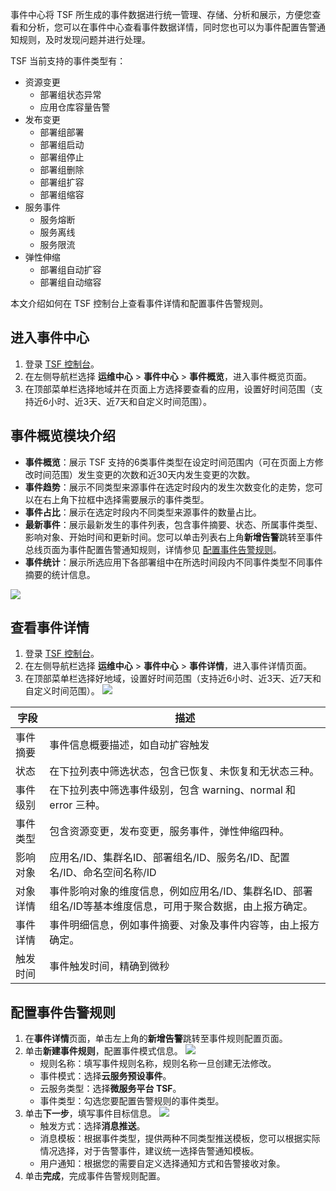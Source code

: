 事件中心将 TSF 所生成的事件数据进行统一管理、存储、分析和展示，方便您查看和分析，您可以在事件中心查看事件数据详情，同时您也可以为事件配置告警通知规则，及时发现问题并进行处理。

TSF 当前支持的事件类型有：

- 资源变更
  - 部署组状态异常
  - 应用仓库容量告警
- 发布变更
  - 部署组部署
  - 部署组启动
  - 部署组停止
  - 部署组删除
  - 部署组扩容
  - 部署组缩容
- 服务事件
  - 服务熔断
  - 服务离线
  - 服务限流
- 弹性伸缩
  - 部署组自动扩容
  - 部署组自动缩容


本文介绍如何在 TSF 控制台上查看事件详情和配置事件告警规则。

## 进入事件中心

1. 登录 [TSF 控制台](https://console.cloud.tencent.com/tsf/index)。
2. 在左侧导航栏选择 **运维中心** > **事件中心** > **事件概览**，进入事件概览页面。
3. 在顶部菜单栏选择地域并在页面上方选择要查看的应用，设置好时间范围（支持近6小时、近3天、近7天和自定义时间范围）。



## 事件概览模块介绍

- **事件概览**：展示 TSF 支持的6类事件类型在设定时间范围内（可在页面上方修改时间范围）发生变更的次数和近30天内发生变更的次数。
- **事件趋势**：展示不同类型来源事件在选定时段内的发生次数变化的走势，您可以在右上角下拉框中选择需要展示的事件类型。
- **事件占比**：展示在选定时段内不同类型来源事件的数量占比。
- **最新事件**：展示最新发生的事件列表，包含事件摘要、状态、所属事件类型、影响对象、开始时间和更新时间。您可以单击列表右上角**新增告警**跳转至事件总线页面为事件配置告警通知规则，详情参见 [配置事件告警规则](#set)。
- **事件统计**：展示所选应用下各部署组中在所选时间段内不同事件类型不同事件摘要的统计信息。

![](https://qcloudimg.tencent-cloud.cn/raw/475465133313d230037283464c8ae368.png)
## 查看事件详情

1. 登录 [TSF 控制台](https://console.cloud.tencent.com/tsf/index)。
2. 在左侧导航栏选择 **运维中心** > **事件中心** > **事件详情**，进入事件详情页面。
3. 在顶部菜单栏选择好地域，设置好时间范围（支持近6小时、近3天、近7天和自定义时间范围）。
![](https://qcloudimg.tencent-cloud.cn/raw/af707e2b9c661c6668f0c4634ebc9a48.png)
<table>
<thead>
<tr>
<th>字段</th>
<th>描述</th>
</tr>
</thead>
<tbody><tr>
<td>事件摘要</td>
<td>事件信息概要描述，如自动扩容触发</td>
</tr>
<tr>
<td>状态</td>
<td>在下拉列表中筛选状态，包含已恢复、未恢复和无状态三种。</td>
</tr>
<tr>
<td>事件级别</td>
<td>在下拉列表中筛选事件级别，包含 warning、normal 和 error 三种。</td>
</tr>
<tr>
<td>事件类型</td>
<td>包含资源变更，发布变更，服务事件，弹性伸缩四种。</td>
</tr>
<tr>
<td>影响对象</td>
<td>应用名/ID、集群名ID、部署组名/ID、服务名/ID、配置名/ID、命名空间名称/ID</td>
</tr>
<tr>
<td>对象详情</td>
<td>事件影响对象的维度信息，例如应用名/ID、集群名ID、部署组名/ID等基本维度信息，可用于聚合数据，由上报方确定。</td>
</tr>
<tr>
<td>事件详情</td>
<td>事件明细信息，例如事件摘要、对象及事件内容等，由上报方确定。</td>
</tr>
<tr>
<td>触发时间</td>
<td>事件触发时间，精确到微秒</td>
</tr>
</tbody></table>


[](id:set)
## 配置事件告警规则

1. 在**事件详情**页面，单击左上角的**新增告警**跳转至事件规则配置页面。
2. 单击**新建事件规则**，配置事件模式信息。
   ![](https://qcloudimg.tencent-cloud.cn/raw/55dcb28038e6d7b59a7021fc3f8e4060.png)
   - 规则名称：填写事件规则名称，规则名称一旦创建无法修改。
   - 事件模式：选择**云服务预设事件**。
   - 云服务类型：选择**微服务平台 TSF**。
   - 事件类型：勾选您要配置告警规则的事件类型。
3. 单击**下一步**，填写事件目标信息。
   ![](https://qcloudimg.tencent-cloud.cn/raw/66bece1252d073b95c7d2c49ba3230e8.png)
   - 触发方式：选择**消息推送**。
   - 消息模板：根据事件类型，提供两种不同类型推送模板，您可以根据实际情况选择，对于告警事件，建议统一选择告警通知模板。
   - 用户通知：根据您的需要自定义选择通知方式和告警接收对象。
4. 单击**完成**，完成事件告警规则配置。
